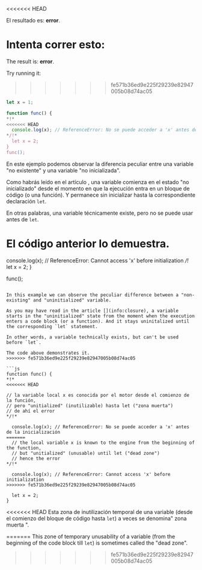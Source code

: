 <<<<<<< HEAD

El resultado es: **error**.

Intenta correr esto:
=======
The result is: **error**.

Try running it:
>>>>>>> fe571b36ed9e225f29239e82947005b08d74ac05

```js run
let x = 1;

function func() {
*!*
<<<<<<< HEAD
  console.log(x); // ReferenceError: No se puede acceder a 'x' antes de la inicialización
*/!*
  let x = 2;
}
func();
```

En este ejemplo podemos observar la diferencia peculiar entre una variable "no existente" y una variable "no inicializada".

Como habrás leído en el artículo [](info:closure), una variable comienza en el estado "no inicializado" desde el momento en que la ejecución entra en un bloque de código (o una función). Y permanece sin inicializar hasta la correspondiente declaración `let`.

En otras palabras, una variable técnicamente existe, pero no se puede usar antes de `let`.

El código anterior lo demuestra.
=======
  console.log(x); // ReferenceError: Cannot access 'x' before initialization
*/!*
  let x = 2;
}

func();
```

In this example we can observe the peculiar difference between a "non-existing" and "uninitialized" variable.

As you may have read in the article [](info:closure), a variable starts in the "uninitialized" state from the moment when the execution enters a code block (or a function). And it stays uninitalized until the corresponding `let` statement.

In other words, a variable technically exists, but can't be used before `let`.

The code above demonstrates it.
>>>>>>> fe571b36ed9e225f29239e82947005b08d74ac05

```js
function func() {
*!*
<<<<<<< HEAD

// la variable local x es conocida por el motor desde el comienzo de la función,
// pero "unitialized" (inutilizable) hasta let ("zona muerta")
// de ahí el error
*/!*

  console.log(x); // ReferenceError: No se puede acceder a 'x' antes de la inicialización
=======
  // the local variable x is known to the engine from the beginning of the function,
  // but "unitialized" (unusable) until let ("dead zone")
  // hence the error
*/!*

  console.log(x); // ReferenceError: Cannot access 'x' before initialization
>>>>>>> fe571b36ed9e225f29239e82947005b08d74ac05

  let x = 2;
}
```

<<<<<<< HEAD
Esta zona de inutilización temporal de una variable (desde el comienzo del bloque de código hasta `let`) a veces se denomina" zona muerta ".

=======
This zone of temporary unusability of a variable (from the beginning of the code block till `let`) is sometimes called the "dead zone".
>>>>>>> fe571b36ed9e225f29239e82947005b08d74ac05
